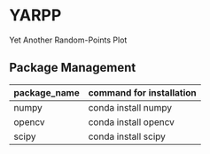 # YARPP
Yet Another Random-Points Plot

## Package Management

package_name | command for installation
-------------|-------------------------
numpy | conda install numpy
opencv | conda install opencv
scipy | conda install scipy